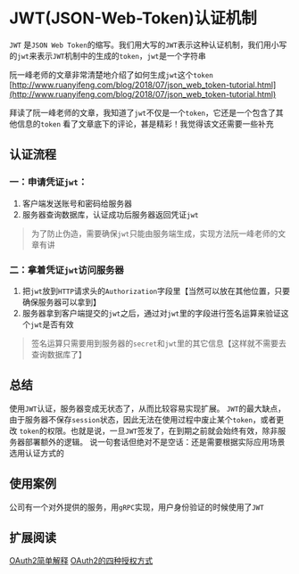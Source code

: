 # JWT(JSON-Web-Token)认证机制

`JWT` 是`JSON Web Token`的缩写。我们用大写的`JWT`表示这种认证机制，我们用小写的`jwt`来表示`JWT`机制中的生成的`token`，`jwt`是一个字符串

阮一峰老师的文章非常清楚地介绍了如何生成`jwt`这个`token`
[http://www.ruanyifeng.com/blog/2018/07/json_web_token-tutorial.html](http://www.ruanyifeng.com/blog/2018/07/json_web_token-tutorial.html)

拜读了阮一峰老师的文章，我知道了`jwt`不仅是一个`token`，它还是一个包含了其他信息的`token`
看了文章底下的评论，甚是精彩！我觉得该文还需要一些补充

## 认证流程

### 一：申请凭证`jwt`：

1. 客户端发送账号和密码给服务器
2. 服务器查询数据库，认证成功后服务器返回凭证`jwt`
> 为了防止伪造，需要确保`jwt`只能由服务端生成，实现方法阮一峰老师的文章有讲

### 二：拿着凭证`jwt`访问服务器

1. 把`jwt`放到`HTTP`请求头的`Authorization`字段里【当然可以放在其他位置，只要确保服务器可以拿到】
2. 服务器拿到客户端提交的`jwt`之后，通过对`jwt`里的字段进行签名运算来验证这个`jwt`是否有效
> 签名运算只需要用到服务器的`secret`和`jwt`里的其它信息【这样就不需要去查询数据库了】

## 总结
使用`JWT`认证，服务器变成无状态了，从而比较容易实现扩展。
`JWT`的最大缺点，由于服务器不保存`session`状态，因此无法在使用过程中废止某个`token`，或者更改 `token`的权限。也就是说，一旦`JWT`签发了，在到期之前就会始终有效，除非服务器部署额外的逻辑。
说一句套话但绝对不是空话：还是需要根据实际应用场景选用认证方式的

## 使用案例

公司有一个对外提供的服务，用`gRPC`实现，用户身份验证的时候使用了`JWT`

## 扩展阅读
[OAuth2简单解释](http://www.ruanyifeng.com/blog/2019/04/oauth_design.html)
[OAuth2的四种授权方式](http://www.ruanyifeng.com/blog/2019/04/oauth-grant-types.html)

